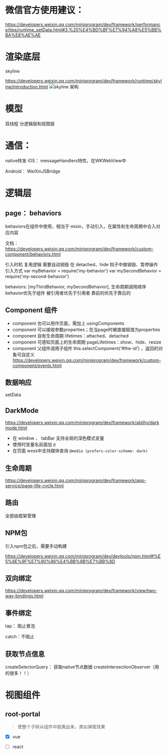 
# 微信官方使用建议： 
https://developers.weixin.qq.com/miniprogram/dev/framework/performance/tips/runtime_setData.html#3.%20%E4%BD%BF%E7%94%A8%E5%BB%BA%E8%AE%AE

# 渲染底层
skyline

https://developers.weixin.qq.com/miniprogram/dev/framework/runtime/skyline/introduction.html
![skyline 架构](https://res.wx.qq.com/wxdoc/dist/assets/img/design.3c2a69c4.png)


# 模型
双线程
分逻辑层和视图层

# 通信： 
native转发
  iOS： messageHandlers特性，在WKWebView中

  Android： WeiXinJSBridge





# 逻辑层
## page： behaviors
behaviors在组件中使用，相当于 mixin，手动引入，在属性和生命周期中合入对应内容

文档： https://developers.weixin.qq.com/miniprogram/dev/framework/custom-component/behaviors.html

引入时机
复用逻辑
需要自动销毁
在 detached、hide 钩子中做销毁、暂停操作
引入方式
var myBehavior = require('my-behavior')
var mySecondBehavior = require('my-second-behavior')
 
behaviors: [myThirdBehavior, mySecondBehavior],
生命周期调用顺序
behavior优先于组件
被引用者优先于引用者
靠前的优先于靠后的




## Component 组件
- component 也可以用作页面，需加上 usingComponents
- component 可以接收参数properties；在当page时被直接赋值为properties
- component 自有生命周期 lifetimes：attached、detached
- component 可感知页面上的生命周期 pageLifetimes：show、hide、resize
- component 父组件调用子组件 this.selectComponent('#the-id') ，返回的对象可自定义
  https://developers.weixin.qq.com/miniprogram/dev/framework/custom-component/events.html





## 数据响应
setData



## DarkMode
https://developers.weixin.qq.com/miniprogram/dev/framework/ability/darkmode.html
- 在 window 、 tabBar 支持全局的深色模式变量
- 使用时变量名前面加  `@`
- 在页面 wxss中支持媒体查询 `@media (prefers-color-scheme: dark)`





## 生命周期
https://developers.weixin.qq.com/miniprogram/dev/framework/app-service/page-life-cycle.html



## 路由
全部由框架管理



## NPM包
引入npm包之后，需要手动构建

https://developers.weixin.qq.com/miniprogram/dev/devtools/npm.html#%E5%8E%9F%E7%90%86%E4%BB%8B%E7%BB%8D



## 双向绑定
https://developers.weixin.qq.com/miniprogram/dev/framework/view/two-way-bindings.html



## 事件绑定
tap： 阻止冒泡

catch：不阻止



## 获取节点信息
createSelectorQuery： 获取native节点数据
createIntersectionObserver（用的很多！！）


# 视图组件

## root-portal
> 使整个子树从组件中脱离出来，类似弹窗效果



- [x] vue
- [ ] react



